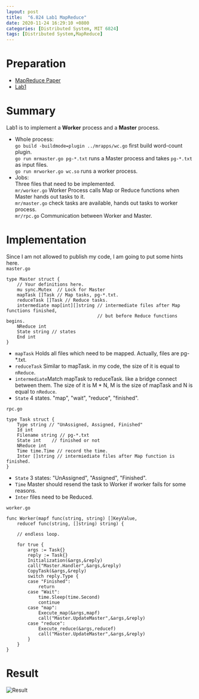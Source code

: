 ```yaml
---
layout: post
title:  "6.824 Lab1 MapReduce"
date: 2020-11-24 16:29:10 +0800
categories: [Distributed System, MIT 6824]
tags: [Distributed System,MapReduce]
---
```

# Preparation
* [MapReduce Paper](http://static.googleusercontent.com/media/research.google.com/zh-CN//archive/mapreduce-osdi04.pdf)
* [Lab1](https://pdos.csail.mit.edu/6.824/labs/lab-mr.html)

# Summary
Lab1 is to implement a **Worker** process and a **Master** process.  
* Whole process:   
`go build -buildmode=plugin ../mrapps/wc.go` first build word-count plugin.  
`go run mrmaster.go pg-*.txt` runs a Master process and takes `pg-*.txt` as input files.  
`go run mrworker.go wc.so` runs a worker process.  
* Jobs:  
Three files that need to be implemented.  
`mr/worker.go` Worker Process calls Map or Reduce functions when Master hands out tasks to it.  
`mr/master.go` check tasks are available, hands out tasks to worker process.  
`mr/rpc.go` Communication between Worker and Master.  

# Implementation
Since I am not allowed to publish my code, I am going to put some hints here.  
`master.go`
```
type Master struct {
	// Your definitions here.
	mu sync.Mutex  // Lock for Master
	mapTask []Task // Map tasks, pg-*.txt.
	reduceTask []Task // Reduce tasks.
	intermediate map[int][]string // intermediate files after Map functions finished,
	                              // but before Reduce functions begins.
	NReduce int
	State string // states
	End int
}
```
* `mapTask`     Holds all files which need to be mapped. Actually, files are pg-*.txt.
* `reduceTask`  Similar to mapTask. in my code, the size of it is equal to `nReduce`.
* `intermediate`Match mapTask to reduceTask. like a bridge connect between them.  The size of it is M * N, M is the size of mapTask and N is equal to `nReduce`. 
* `State`       4 states. "map", "wait", "reduce", "finished".
    
`rpc.go`
```
type Task struct {
	Type string // "UnAssigned, Assigned, Finished"
	Id int
	Filename string // pg-*.txt
	State int    // finished or not
	NReduce int
	Time time.Time // record the time.
	Inter []string // intermiediate files after Map function is finished.
}
```
* `State`       3 states: "UnAssigned", "Assigned", "Finished".
* `Time`        Master should resend the task to Worker if worker fails for some reasons.
* `Inter`       files need to be Reduced.  

`worker.go`
```
func Worker(mapf func(string, string) []KeyValue,
	reducef func(string, []string) string) {
		
	// endless loop.
	
	for true {
		args := Task{}
		reply := Task{}
		Initialization(&args,&reply)
		call("Master.Handler",&args,&reply)
		CopyTask(&args,&reply)
		switch reply.Type {
		case "Finished": 
			return
		case "Wait":
			time.Sleep(time.Second)
			continue
		case "map":
			Execute_map(&args,mapf)
			call("Master.UpdateMaster",&args,&reply)
		case "reduce":
			Execute_reduce(&args,reducef)
			call("Master.UpdateMaster",&args,&reply)
		}
	}
}
```
# Result
![Result](https://raw.githubusercontent.com/cheng1621/HelloMike.github.io/master/assets/img/sample/lab1_result.png)



